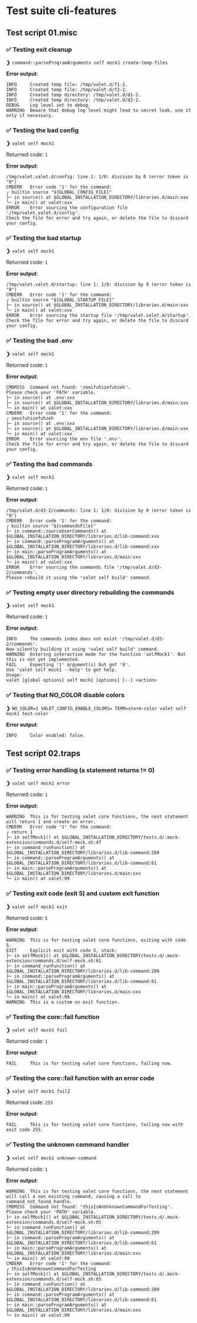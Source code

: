 # Test suite cli-features

## Test script 01.misc

### ✅ Testing exit cleanup

❯ `command::parseProgramArguments self mock1 create-temp-files`

**Error output**:

```text
INFO     Created temp file: /tmp/valet.d/f1-2.
INFO     Created temp file: /tmp/valet.d/f2-2.
INFO     Created temp directory: /tmp/valet.d/d1-2.
INFO     Created temp directory: /tmp/valet.d/d2-2.
DEBUG    Log level set to debug.
WARNING  Beware that debug log level might lead to secret leak, use it only if necessary.
```

### ✅ Testing the bad config

❯ `valet self mock1`

Returned code: `1`

**Error output**:

```text
/tmp/valet.valet.d/config: line 1: 1/0: division by 0 (error token is "0")
CMDERR   Error code ⌜1⌝ for the command:
╭ builtin source "${GLOBAL_CONFIG_FILE}"
├─ in source() at $GLOBAL_INSTALLATION_DIRECTORY/libraries.d/main:xxx
╰─ in main() at valet:xxx
ERROR    Error sourcing the configuration file ⌜/tmp/valet.valet.d/config⌝.
Check the file for error and try again, or delete the file to discard your config.
```

### ✅ Testing the bad startup

❯ `valet self mock1`

Returned code: `1`

**Error output**:

```text
/tmp/valet.valet.d/startup: line 1: 1/0: division by 0 (error token is "0")
CMDERR   Error code ⌜1⌝ for the command:
╭ builtin source "${GLOBAL_STARTUP_FILE}"
├─ in source() at $GLOBAL_INSTALLATION_DIRECTORY/libraries.d/main:xxx
╰─ in main() at valet:xxx
ERROR    Error sourcing the startup file ⌜/tmp/valet.valet.d/startup⌝.
Check the file for error and try again, or delete the file to discard your config.
```

### ✅ Testing the bad .env

❯ `valet self mock1`

Returned code: `1`

**Error output**:

```text
CMDMISS  Command not found: ⌜zeoifuhizefuhzeh⌝.
Please check your ⌜PATH⌝ variable.
├─ in source() at .env:xxx
├─ in source() at $GLOBAL_INSTALLATION_DIRECTORY/libraries.d/main:xxx
╰─ in main() at valet:xxx
CMDERR   Error code ⌜1⌝ for the command:
╭ zeoifuhizefuhzeh
├─ in source() at .env:xxx
├─ in source() at $GLOBAL_INSTALLATION_DIRECTORY/libraries.d/main:xxx
╰─ in main() at valet:xxx
ERROR    Error sourcing the env file ⌜.env⌝.
Check the file for error and try again, or delete the file to discard your config.
```

### ✅ Testing the bad commands

❯ `valet self mock1`

Returned code: `1`

**Error output**:

```text
/tmp/valet.d/d3-2/commands: line 1: 1/0: division by 0 (error token is "0")
CMDERR   Error code ⌜1⌝ for the command:
╭ builtin source "${commandsFile}"
├─ in command::sourceUserCommands() at $GLOBAL_INSTALLATION_DIRECTORY/libraries.d/lib-command:xxx
├─ in command::parseProgramArguments() at $GLOBAL_INSTALLATION_DIRECTORY/libraries.d/lib-command:xxx
├─ in main::parseProgramArguments() at $GLOBAL_INSTALLATION_DIRECTORY/libraries.d/main:xxx
╰─ in main() at valet:xxx
ERROR    Error sourcing the commands file ⌜/tmp/valet.d/d3-2/commands⌝.
Please rebuild it using the ⌜valet self build⌝ command.
```

### ✅ Testing empty user directory rebuilding the commands

❯ `valet self mock1`

Returned code: `1`

**Error output**:

```text
INFO     The commands index does not exist ⌜/tmp/valet.d/d3-2/commands⌝.
Now silently building it using ⌜valet self build⌝ command.
WARNING  Entering interactive mode for the function ⌜selfMock1⌝. But this is not yet implemented.
FAIL     Expecting ⌜1⌝ argument(s) but got ⌜0⌝.
Use ⌜valet self mock1 --help⌝ to get help.
Usage:
valet [global options] self mock1 [options] [--] <action>
```

### ✅ Testing that NO_COLOR disable colors

❯ `NO_COLOR=1 VALET_CONFIG_ENABLE_COLORS= TERM=xterm-color valet self mock1 test-color`

**Error output**:

```text
INFO     Color enabled: false.
```

## Test script 02.traps

### ✅ Testing error handling (a statement returns != 0)

❯ `valet self mock1 error`

Returned code: `1`

**Error output**:

```text
WARNING  This is for testing valet core functions, the next statement will return 1 and create an error.
CMDERR   Error code ⌜1⌝ for the command:
╭ return 1
├─ in selfMock1() at $GLOBAL_INSTALLATION_DIRECTORY/tests.d/.mock-extension/commands.d/self-mock.sh:47
├─ in command_runFunction() at $GLOBAL_INSTALLATION_DIRECTORY/libraries.d/lib-command:209
├─ in command::parseProgramArguments() at $GLOBAL_INSTALLATION_DIRECTORY/libraries.d/lib-command:61
├─ in main::parseProgramArguments() at $GLOBAL_INSTALLATION_DIRECTORY/libraries.d/main:xxx
╰─ in main() at valet:99
```

### ✅ Testing exit code (exit 5) and custom exit function

❯ `valet self mock1 exit`

Returned code: `5`

**Error output**:

```text
WARNING  This is for testing valet core functions, exiting with code 5.
EXIT     Explicit exit with code 5, stack:
├─ in selfMock1() at $GLOBAL_INSTALLATION_DIRECTORY/tests.d/.mock-extension/commands.d/self-mock.sh:61
├─ in command_runFunction() at $GLOBAL_INSTALLATION_DIRECTORY/libraries.d/lib-command:209
├─ in command::parseProgramArguments() at $GLOBAL_INSTALLATION_DIRECTORY/libraries.d/lib-command:61
├─ in main::parseProgramArguments() at $GLOBAL_INSTALLATION_DIRECTORY/libraries.d/main:xxx
╰─ in main() at valet:99
WARNING  This is a custom on exit function.
```

### ✅ Testing the core::fail function

❯ `valet self mock1 fail`

Returned code: `1`

**Error output**:

```text
FAIL     This is for testing valet core functions, failing now.
```

### ✅ Testing the core::fail function with an error code

❯ `valet self mock1 fail2`

Returned code: `255`

**Error output**:

```text
FAIL     This is for testing valet core functions, failing now with exit code 255.
```

### ✅ Testing the unknown command handler

❯ `valet self mock1 unknown-command`

Returned code: `1`

**Error output**:

```text
WARNING  This is for testing valet core functions, the next statement will call a non existing command, causing a call to command_not_found_handle.
CMDMISS  Command not found: ⌜thisIsAnUnknownCommandForTesting⌝.
Please check your ⌜PATH⌝ variable.
├─ in selfMock1() at $GLOBAL_INSTALLATION_DIRECTORY/tests.d/.mock-extension/commands.d/self-mock.sh:65
├─ in command_runFunction() at $GLOBAL_INSTALLATION_DIRECTORY/libraries.d/lib-command:209
├─ in command::parseProgramArguments() at $GLOBAL_INSTALLATION_DIRECTORY/libraries.d/lib-command:61
├─ in main::parseProgramArguments() at $GLOBAL_INSTALLATION_DIRECTORY/libraries.d/main:xxx
╰─ in main() at valet:99
CMDERR   Error code ⌜1⌝ for the command:
╭ thisIsAnUnknownCommandForTesting
├─ in selfMock1() at $GLOBAL_INSTALLATION_DIRECTORY/tests.d/.mock-extension/commands.d/self-mock.sh:65
├─ in command_runFunction() at $GLOBAL_INSTALLATION_DIRECTORY/libraries.d/lib-command:209
├─ in command::parseProgramArguments() at $GLOBAL_INSTALLATION_DIRECTORY/libraries.d/lib-command:61
├─ in main::parseProgramArguments() at $GLOBAL_INSTALLATION_DIRECTORY/libraries.d/main:xxx
╰─ in main() at valet:99
```


